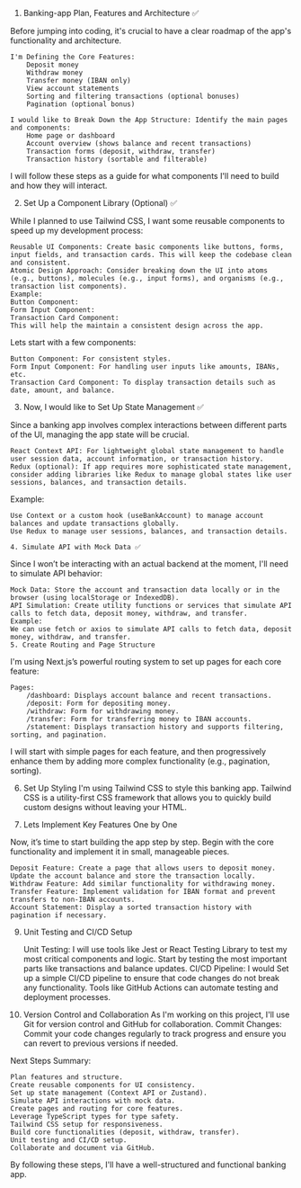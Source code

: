 <!-- Type Document: -->

1. Banking-app Plan, Features and Architecture ✅

Before jumping into coding, it's crucial to have a clear roadmap of the app's functionality and architecture.

    I'm Defining the Core Features:
        Deposit money
        Withdraw money
        Transfer money (IBAN only)
        View account statements
        Sorting and filtering transactions (optional bonuses)
        Pagination (optional bonus)

    I would like to Break Down the App Structure: Identify the main pages and components:
        Home page or dashboard
        Account overview (shows balance and recent transactions)
        Transaction forms (deposit, withdraw, transfer)
        Transaction history (sortable and filterable)

I will follow these steps as a guide for what components I'll need to build and how they will interact.

2. Set Up a Component Library (Optional) ✅

While I planned to use Tailwind CSS, I want some reusable components to speed up my development process:

    Reusable UI Components: Create basic components like buttons, forms, input fields, and transaction cards. This will keep the codebase clean and consistent.
    Atomic Design Approach: Consider breaking down the UI into atoms (e.g., buttons), molecules (e.g., input forms), and organisms (e.g., transaction list components).
    Example:
    Button Component:
    Form Input Component:
    Transaction Card Component:
    This will help the maintain a consistent design across the app.

Lets start with a few components:

    Button Component: For consistent styles.
    Form Input Component: For handling user inputs like amounts, IBANs, etc.
    Transaction Card Component: To display transaction details such as date, amount, and balance.

3. Now, I would like to Set Up State Management ✅

Since a banking app involves complex interactions between different parts of the UI, managing the app state will be crucial.

    React Context API: For lightweight global state management to handle user session data, account information, or transaction history.
    Redux (optional): If app requires more sophisticated state management, consider adding libraries like Redux to manage global states like user sessions, balances, and transaction details.

Example:

    Use Context or a custom hook (useBankAccount) to manage account balances and update transactions globally.
    Use Redux to manage user sessions, balances, and transaction details.

    4. Simulate API with Mock Data ✅

Since I won’t be interacting with an actual backend at the moment, I'll need to simulate API behavior:

    Mock Data: Store the account and transaction data locally or in the browser (using localStorage or IndexedDB).
    API Simulation: Create utility functions or services that simulate API calls to fetch data, deposit money, withdraw, and transfer.
    Example:
    We can use fetch or axios to simulate API calls to fetch data, deposit money, withdraw, and transfer.
    5. Create Routing and Page Structure

I'm using Next.js’s powerful routing system to set up pages for each core feature:

    Pages:
        /dashboard: Displays account balance and recent transactions.
        /deposit: Form for depositing money.
        /withdraw: Form for withdrawing money.
        /transfer: Form for transferring money to IBAN accounts.
        /statement: Displays transaction history and supports filtering, sorting, and pagination.

I will start with simple pages for each feature, and then progressively enhance them by adding more complex functionality (e.g., pagination, sorting).

6. Set Up Styling
   I'm using Tailwind CSS to style this banking app.
   Tailwind CSS is a utility-first CSS framework that allows you to quickly build custom designs without leaving your HTML.

7. Lets Implement Key Features One by One

Now, it’s time to start building the app step by step. Begin with the core functionality and implement it in small, manageable pieces.

    Deposit Feature: Create a page that allows users to deposit money. Update the account balance and store the transaction locally.
    Withdraw Feature: Add similar functionality for withdrawing money.
    Transfer Feature: Implement validation for IBAN format and prevent transfers to non-IBAN accounts.
    Account Statement: Display a sorted transaction history with pagination if necessary.

9. Unit Testing and CI/CD Setup

   Unit Testing: I will use tools like Jest or React Testing Library to test my most critical components and logic. Start by testing the most important parts like transactions and balance updates.
   CI/CD Pipeline: I would Set up a simple CI/CD pipeline to ensure that code changes do not break any functionality. Tools like GitHub Actions can automate testing and deployment processes.

10. Version Control and Collaboration
    As I'm working on this project, I'll use Git for version control and GitHub for collaboration.
    Commit Changes: Commit your code changes regularly to track progress and ensure you can revert to previous versions if needed.

Next Steps Summary:

    Plan features and structure.
    Create reusable components for UI consistency.
    Set up state management (Context API or Zustand).
    Simulate API interactions with mock data.
    Create pages and routing for core features.
    Leverage TypeScript types for type safety.
    Tailwind CSS setup for responsiveness.
    Build core functionalities (deposit, withdraw, transfer).
    Unit testing and CI/CD setup.
    Collaborate and document via GitHub.

By following these steps, I'll have a well-structured and functional banking app.
